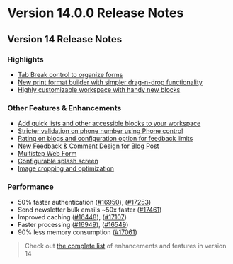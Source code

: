 # Version 14.0.0 Release Notes

## Version 14 Release Notes

### Highlights

- [Tab Break control to organize forms](https://github.com/netmanthan/netmanthan/pull/13036)
- [New print format builder with simpler drag-n-drop functionality](https://github.com/netmanthan/netmanthan/pull/14134)
- [Highly customizable workspace with handy new blocks](https://github.com/netmanthan/netmanthan/pull/13152)

### Other Features & Enhancements

- [Add quick lists and other accessible blocks to your workspace](https://github.com/netmanthan/netmanthan/pull/13152)
- [Stricter validation on phone number using Phone control](https://github.com/netmanthan/netmanthan/pull/15538)
- [Rating on blogs and configuration option for feedback limits](https://github.com/netmanthan/netmanthan/pull/14614)
- [New Feedback & Comment Design for Blog Post](https://github.com/netmanthan/netmanthan/pull/14614)
- [Multistep Web Form](https://github.com/netmanthan/netmanthan/pull/14978)
- [Configurable splash screen](https://github.com/netmanthan/netmanthan/pull/17006)
- [Image cropping and optimization](https://github.com/netmanthan/netmanthan/pull/13835)

### Performance

- 50% faster authentication ([#16950](https://github.com/netmanthan/netmanthan/pull/16950)), ([#17253](https://github.com/netmanthan/netmanthan/pull/17253))
- Send newsletter bulk emails ~50x faster ([#17461](https://github.com/netmanthan/netmanthan/pull/17461))
- Improved caching ([#16448](https://github.com/netmanthan/netmanthan/pull/16448)), ([#17107](https://github.com/netmanthan/netmanthan/pull/17107))
- Faster processing ([#16949](https://github.com/netmanthan/netmanthan/pull/16949)), ([#16549](https://github.com/netmanthan/netmanthan/pull/16549))
- 90% less memory consumption ([#17061](https://github.com/netmanthan/netmanthan/pull/17061))

> Check out [the complete list](https://github.com/netmanthan/netmanthan/issues/17532) of enhancements and features in version 14
